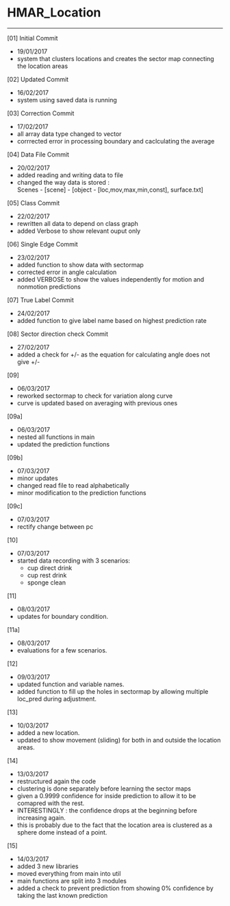 # HMAR_Location
----

[01] Initial Commit
- 19/01/2017
- system that clusters locations and creates the sector map connecting the location areas

[02] Updated Commit
- 16/02/2017
- system using saved data is running

[03] Correction Commit
- 17/02/2017
- all array data type changed to vector
- corrrected error in processing boundary and caclculating the average

[04] Data File Commit
- 20/02/2017
- added reading and writing data to file
- changed the way data is stored :  
  Scenes - [scene] - [object - [loc,mov,max,min,const], surface.txt]

[05] Class Commit
- 22/02/2017
- rewritten all data to depend on class graph
- added Verbose to show relevant ouput only

[06] Single Edge Commit
- 23/02/2017
- added function to show data with sectormap
- corrected error in angle calculation
- added VERBOSE to show the values independently for motion and nonmotion predictions

[07] True Label Commit
- 24/02/2017
- added function to give label name based on highest prediction rate

[08] Sector direction check Commit
- 27/02/2017
- added a check for +/- as the equation for calculating angle does not give +/-

[09]
- 06/03/2017
- reworked sectormap to check for variation along curve
- curve is updated based on averaging with previous ones

[09a]
- 06/03/2017
- nested all functions in main
- updated the prediction functions

[09b]
- 07/03/2017
- minor updates
- changed read file to read alphabetically
- minor modification to the prediction functions

[09c]
- 07/03/2017
- rectify change between pc

[10]
- 07/03/2017
- started data recording with 3 scenarios:  
  * cup direct drink
  * cup rest drink
  * sponge clean

[11]
- 08/03/2017
- updates for boundary condition.

[11a]
- 08/03/2017
- evaluations for a few scenarios.

[12]
- 09/03/2017
- updated function and variable names.
- added function to fill up the holes in sectormap by allowing multiple loc_pred during adjustment.

[13]
- 10/03/2017
- added a new location.
- updated to show movement (sliding) for both in and outside the location areas.

[14]
- 13/03/2017
- restructured again the code
- clustering is done separately before learning the sector maps
- given a 0.9999 confidence for inside prediction to allow it to be comapred with the rest.
- INTERESTINGLY : the confidence drops at the beginning before increasing again.
- this is probably due to the fact that the location area is clustered as a sphere dome instead of a point.

[15]
- 14/03/2017
- added 3 new libraries
- moved everything from main into util
- main functions are split into 3 modules
- added a check to prevent prediction from showing 0% confidence by taking the last known prediction
